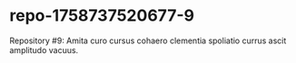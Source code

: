 # repo-1758737520677-9
Repository #9: Amita curo cursus cohaero clementia spoliatio currus ascit amplitudo vacuus.
